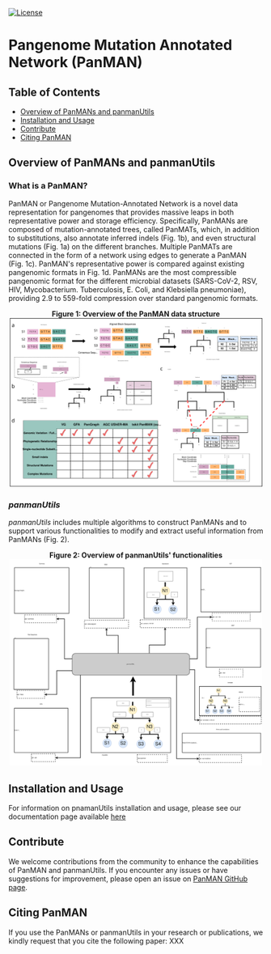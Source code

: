 [license-badge]: https://img.shields.io/badge/License-MIT-yellow.svg 
[license-link]: https://github.com/TurakhiaLab/panman/LICENSE
[![License][license-badge]][license-link]
<!-- [![DOI](https://zenodo.org/badge/1.svg)](https://zenodo.org/badge/latestdoi/1) -->
# Pangenome Mutation Annotated Network (PanMAN)

## Table of Contents
- [Overview of PanMANs and panmanUtils](#overview)
- [Installation and Usage](#install)
- [Contribute](#contributions)
- [Citing PanMAN](#cite_panman)

## <a name="overview"></a> Overview of PanMANs and panmanUtils <br>
### What is a PanMAN?
PanMAN or Pangenome Mutation-Annotated Network is a novel data representation for pangenomes that provides massive leaps in both representative power and storage efficiency. Specifically, PanMANs are composed of mutation-annotated trees, called PanMATs, which, in addition to substitutions, also annotate inferred indels (Fig. 1b), and even structural mutations (Fig. 1a) on the different branches. Multiple PanMATs are connected in the form of a network using edges to generate a PanMAN (Fig. 1c). PanMAN's representative power is compared against existing pangenomic formats in Fig. 1d. PanMANs are the most compressible pangenomic format for the different microbial datasets (SARS-CoV-2, RSV, HIV, Mycobacterium. Tuberculosis, E. Coli, and Klebsiella pneumoniae), providing 2.9 to 559-fold compression over standard pangenomic formats. 
<div align="center">
    <div><b>Figure 1: Overview of the PanMAN data structure</b></div>
    <img src="docs/images/panman.svg" width="500"/>
</div>

### <i><b>panmanUtils</b></i>
<i>panmanUtils</i> includes multiple algorithms to construct PanMANs and to support various functionalities to modify and extract useful information from PanMANs (Fig. 2).

<!-- #### PanMAN constrution

<div align="center">
    <div><b>Figure 2: PanMAN construction pipeline using panmanUtils</b></div>
    <img src="docs/images/construct.svg" width="500"/>
</div> -->

<div align="center">
    <div><b>Figure 2: Overview of panmanUtils' functionalities</b></div>
    <img src="docs/images/utility.svg" width="500"/>
</div>


## <a name="install"></a> Installation and Usage <br>
For information on pnamanUtils installation and usage, please see our documentation page available [here](https://turakhia.ucsd.edu/panman/)

## <a name="contri"></a> Contribute <br>
We welcome contributions from the community to enhance the capabilities of PanMAN and panmanUtils. If you encounter any issues or have suggestions for improvement, please open an issue on [PanMAN GitHub page](https://github.com/TurakhiaLab/panman). 

## <a name="cite_panman"></a> Citing PanMAN <br>
If you use the PanMANs or panmanUtils in your research or publications, we kindly request that you cite the following paper: XXX

